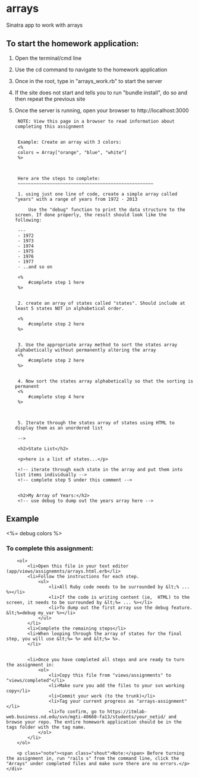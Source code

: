# arrays
Sinatra app to work with arrays

## To start the homework application:

1. Open the terminal/cmd line
2. Use the cd command to navigate to the homework application
3. Once in the root, type in "arrays_work.rb" to start the server
4. If the site does not start and tells you to run "bundle install", do so and then repeat the previous site
5. Once the server is running, open your browser to http://localhost:3000

		NOTE: View this page in a browser to read information about completing this assignment


		Example: Create an array with 3 colors:
		<% 
		colors = Array["orange", "blue", "white"]
		%>



		Here are the steps to complete:
		~~~~~~~~~~~~~~~~~~~~~~~~~~~~~~~~~~~~~~~~~~~~~~~~~~~

		1. using just one line of code, create a simple array called "years" with a range of years from 1972 - 2013

			Use the "debug" function to print the data structure to the screen. If done properly, the result should look like the following:

		---
		- 1972
		- 1973
		- 1974
		- 1975
		- 1976
		- 1977
		- ..and so on

		<%
			#complete step 1 here
		%>


		2. create an array of states called "states". Should include at least 5 states NOT in alphabetical order.

		<%
			#complete step 2 here
		%>


		3. Use the appropriate array method to sort the states array alphabetically without permanently altering the array
		<% 
			#complete step 2 here 
		%>


		4. Now sort the states array alphabetically so that the sorting is permanent
		<% 
			#complete step 4 here
		%>



		5. Iterate through the states array of states using HTML to display them as an unordered list

		-->

		<h2>State List</h2>

		<p>here is a list of states...</p>

		<!-- iterate through each state in the array and put them into list items individually -->
		<!-- complete step 5 under this comment -->


		<h2>My Array of Years:</h2> 
		<!-- use debug to dump out the years array here -->

	</div>
</div>

<div id="examples">
	<div class="content-padding">
		<h2>Example</h2>
		<!--  this is how you dump out a data structure of any type -->
		<%= debug colors %>
	</div>
</div>



<div id="instructions">
	<div class="content-padding">
		<h3>To complete this assignment:</h3>
		
		<ol>
			<li>Open this file in your text editor (app/views/assignemnts/arrays.html.erb</li>
			<li>Follow the instructions for each step.
				<ul>
					<li>All Ruby code needs to be surrounded by &lt;% ... %></li>
					<li>If the code is writing content (ie,  HTML) to the screen, it needs to be surrounded by &lt;%= ... %></li>
					<li>To dump out the first array use the debug feature. &lt;%=debug my_var %></li>
				</ul>
			</li>
			<li>Complete the remaining steps</li>
			<li>When looping through the array of states for the final step, you will use &lt;%= %> and &lt;%= %>. 
			</li>
		

			<li>Once you have completed all steps and are ready to turn the assignment in:
				<ol>
					<li>Copy this file from "views/assignments" to "views/completed"</li>
					<li>Make sure you add the files to your svn working copy</li>
					<li>Commit your work (to the trunk)</li>
					<li>Tag your current progress as "arrays-assignment"</li>
					<li>To confirm, go to https://itmlab-web.business.nd.edu/svn/mgti-40660-fa13/students/your_netid/ and browse your repo. The entire homework application should be in the tags folder with the tag name.
				</ol>
			</li>
		</ol>

		<p class="note"><span class="shout">Note:</span> Before turning the assignment in, run "rails s" from the command line, click the "Arrays" under completed files and make sure there are no errors.</p>
	</div>
</div>
